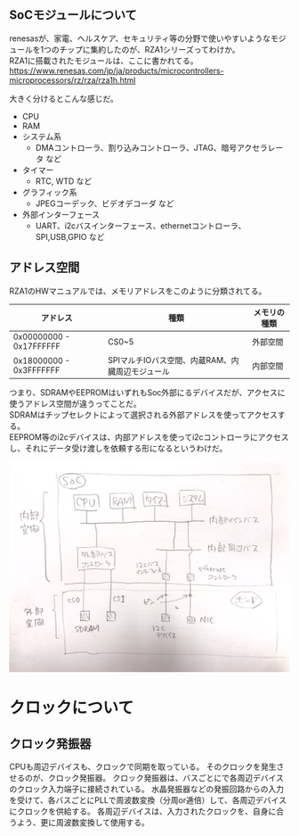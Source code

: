 ## SoCモジュールについて
renesasが、家電、ヘルスケア、セキュリティ等の分野で使いやすいようなモジュールを1つのチップに集約したのが、RZA1シリーズってわけか。  
RZA1に搭載されたモジュールは、ここに書かれてる。  
https://www.renesas.com/jp/ja/products/microcontrollers-microprocessors/rz/rza/rza1h.html

大きく分けるとこんな感じだ。  
* CPU
* RAM
* システム系
  * DMAコントローラ、割り込みコントローラ、JTAG、暗号アクセラレータ など
* タイマー
  * RTC, WTD など
* グラフィック系
  * JPEGコーデック、ビデオデコーダ など
* 外部インターフェース
  * UART、i2cバスインターフェース、ethernetコントローラ、SPI,USB,GPIO など

## アドレス空間
RZA1のHWマニュアルでは、メモリアドレスをこのように分類されてる。

|  アドレス  |  種類  |  メモリの種類  |
| ---- | ---- | ---- |
|  0x00000000 - 0x17FFFFFF  |  CS0~5  |  外部空間  |
|  0x18000000 - 0x3FFFFFFF  |  SPIマルチIOバス空間、内蔵RAM、内臓周辺モジュール  |  内部空間  |

つまり、SDRAMやEEPROMはいずれもSoc外部にるデバイスだが、アクセスに使うアドレス空間が違うってことだ。  
SDRAMはチップセレクトによって選択される外部アドレスを使ってアクセスする。  
EEPROM等のi2cデバイスは、内部アドレスを使ってi2cコントローラにアクセスし、それにデータ受け渡しを依頼する形になるというわけだ。  

![micon](https://github.com/mozomozo101/kernel_docs/blob/master/images/IMG_1148.jpg)

# クロックについて
## クロック発振器
CPUも周辺デバイスも、クロックで同期を取っている。
そのクロックを発生させるのが、クロック発振器。
クロック発振器は、バスごとにで各周辺デバイスのクロック入力端子に接続されている。
水晶発振器などの発振回路からの入力を受けて、各バスごとにPLLで周波数変換（分周or逓倍）して、各周辺デバイスにクロックを供給する。
各周辺デバイスは、入力されたクロックを、自身に合うよう、更に周波数変換して使用する。




